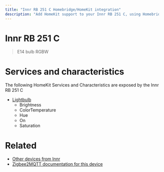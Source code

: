 ```yaml
---
title: "Innr RB 251 C Homebridge/HomeKit integration"
description: "Add HomeKit support to your Innr RB 251 C, using Homebridge, Zigbee2MQTT and homebridge-z2m."
---
```

<!---
This file has been GENERATED using src/docgen/docgen.ts
DO NOT EDIT THIS FILE MANUALLY!
-->
# Innr RB 251 C
> E14 bulb RGBW


# Services and characteristics
The following HomeKit Services and Characteristics are exposed by
the Innr RB 251 C

* [Lightbulb](../../light.md)
  * Brightness
  * ColorTemperature
  * Hue
  * On
  * Saturation


# Related
* [Other devices from Innr](../index.md#innr)
* [Zigbee2MQTT documentation for this device](https://www.zigbee2mqtt.io/devices/RB_251_C.html)
